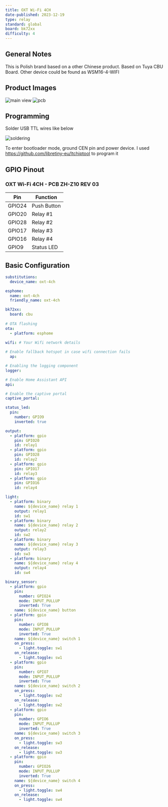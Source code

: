 ```yaml
---
title: OXT Wi-Fi 4CH
date-published: 2023-12-19
type: relay
standard: global
board: bk72xx
difficulty: 4
---
```


## General Notes

This is Polish brand based on a other Chinese product. Based on Tuya CBU Board.
Other device could be found as WSM16-4-WIFI

## Product Images

![main view](/device_main.jpg "FRONT")
![pcb](/pcb_front.jpg "PCB")

## Programming

Solder USB TTL wires like below

![soldering](/soldering.jpg "soldering")

To enter bootloader mode, ground CEN pin and power device. I used https://github.com/libretiny-eu/ltchiptool to program it

## GPIO Pinout

### OXT Wi-Fi 4CH - PCB ZH-Z10 REV 03

| Pin    | Function        |
|--------|-----------------|
| GPIO24 | Push Button     |
| GPIO20 | Relay #1        |
| GPIO28 | Relay #2        |
| GPIO17 | Relay #3        |
| GPIO16 | Relay #4        |
| GPIO9  | Status LED |

## Basic Configuration

```yaml
substitutions:
  device_name: oxt-4ch

esphome:
  name: oxt-4ch
  friendly_name: oxt-4ch

bk72xx:
  board: cbu
    
# OTA flashing
ota:
  - platform: esphome

wifi: # Your Wifi network details
  
# Enable fallback hotspot in case wifi connection fails  
  ap:

# Enabling the logging component
logger:

# Enable Home Assistant API
api:

# Enable the captive portal
captive_portal:

status_led:
  pin:
    number: GPIO9
    inverted: true

output:
  - platform: gpio
    pin: GPIO20
    id: relay1
  - platform: gpio
    pin: GPIO28
    id: relay2
  - platform: gpio
    pin: GPIO17
    id: relay3
  - platform: gpio
    pin: GPIO16
    id: relay4

light:
  - platform: binary
    name: ${device_name} relay 1
    output: relay1
    id: sw1
  - platform: binary
    name: ${device_name} relay 2
    output: relay2
    id: sw2
  - platform: binary
    name: ${device_name} relay 3
    output: relay3
    id: sw3
  - platform: binary
    name: ${device_name} relay 4
    output: relay4
    id: sw4

binary_sensor:
  - platform: gpio
    pin:
      number: GPIO24
      mode: INPUT_PULLUP
      inverted: True
    name: ${device_name} button
  - platform: gpio
    pin:
      number: GPIO8
      mode: INPUT_PULLUP
      inverted: True
    name: ${device_name} switch 1
    on_press:
      - light.toggle: sw1
    on_release:
      - light.toggle: sw1
  - platform: gpio
    pin:
      number: GPIO7
      mode: INPUT_PULLUP
      inverted: True
    name: ${device_name} switch 2
    on_press:
      - light.toggle: sw2
    on_release:
      - light.toggle: sw2
  - platform: gpio
    pin:
      number: GPIO6
      mode: INPUT_PULLUP
      inverted: True
    name: ${device_name} switch 3
    on_press:
      - light.toggle: sw3
    on_release:
      - light.toggle: sw3
  - platform: gpio
    pin:
      number: GPIO26
      mode: INPUT_PULLUP
      inverted: True
    name: ${device_name} switch 4
    on_press:
      - light.toggle: sw4
    on_release:
      - light.toggle: sw4

```
